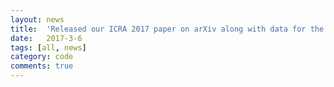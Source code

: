 ```yaml
---
layout: news
title:  'Released our ICRA 2017 paper on arXiv along with data for the Baxter projects! Links to the data can be found on the project websites.'
date:   2017-3-6
tags: [all, news]
category: code
comments: true
---
```

